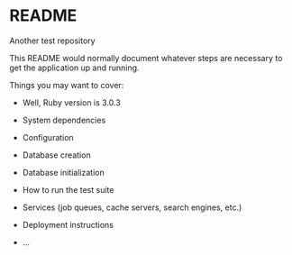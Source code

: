 # README

Another test repository

This README would normally document whatever steps are necessary to get the
application up and running.

Things you may want to cover:

* Well, Ruby version is 3.0.3

* System dependencies

* Configuration

* Database creation

* Database initialization

* How to run the test suite

* Services (job queues, cache servers, search engines, etc.)

* Deployment instructions

* ...
